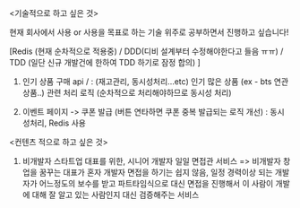 <기술적으로 하고 싶은 것>

현재 회사에서 사용 or 사용을 목표로 하는 기술 위주로 공부하면서 진행하고 싶습니다!

[Redis (현재 순차적으로 적용중) / DDD(디비 설계부터 수정해야한다고 들음 ㅠㅠ) / TDD (일단 신규 개발건에 한하여 TDD 하기로 잠정 합의)
]

1. 인기 상품 구매 api / : (재고관리, 동시성처리...etc)
   인기 많은 상품 (ex - bts 연관 상품..) 관련 처리 로직
   (순차적으로 처리해야하므로 동시성 처리)

2. 이벤트 페이지 -> 쿠폰 발급 (버튼 연타하면 쿠폰 중복 발급되는 로직 개선) : 동시성처리, Redis 사용

<컨텐츠 적으로 하고 싶은 것>

1. 비개발자 스타트업 대표를 위한, 시니어 개발자 일일 면접관 서비스
   => 비개발자 창업을 꿈꾸는 대표가 혼자 개발자 면접을 하기는 쉽지 않음, 일정 경력이상 되는 개발자가 어느정도의 보수를 받고 파트타임식으로 대신 면접을 진행해서 이 사람이 개발에 대해 잘 알고 있는 사람인지 대신 검증해주는 서비스
